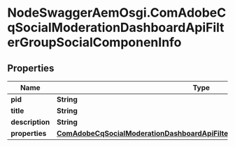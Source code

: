 # NodeSwaggerAemOsgi.ComAdobeCqSocialModerationDashboardApiFilterGroupSocialComponenInfo

## Properties
Name | Type | Description | Notes
------------ | ------------- | ------------- | -------------
**pid** | **String** |  | [optional] 
**title** | **String** |  | [optional] 
**description** | **String** |  | [optional] 
**properties** | [**ComAdobeCqSocialModerationDashboardApiFilterGroupSocialComponenProperties**](ComAdobeCqSocialModerationDashboardApiFilterGroupSocialComponenProperties.md) |  | [optional] 


